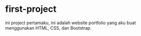 # first-project
ini project pertamaku, ini adalah website portfolio yang aku buat menggunakan HTML, CSS, dan Bootstrap.
